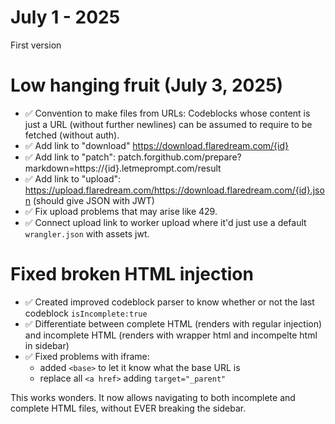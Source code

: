 # July 1 - 2025

First version

# Low hanging fruit (July 3, 2025)

- ✅ Convention to make files from URLs: Codeblocks whose content is just a URL (without further newlines) can be assumed to require to be fetched (without auth).
- ✅ Add link to "download" https://download.flaredream.com/{id}
- ✅ Add link to "patch": patch.forgithub.com/prepare?markdown=https://{id}.letmeprompt.com/result
- ✅ Add link to "upload": https://upload.flaredream.com/https://download.flaredream.com/{id}.json (should give JSON with JWT)
- ✅ Fix upload problems that may arise like 429.
- ✅ Connect upload link to worker upload where it'd just use a default `wrangler.json` with assets jwt.

# Fixed broken HTML injection

- ✅ Created improved codeblock parser to know whether or not the last codeblock `isIncomplete:true`
- ✅ Differentiate between complete HTML (renders with regular injection) and incomplete HTML (renders with wrapper html and incompelte html in sidebar)
- ✅ Fixed problems with iframe:
  - added `<base>` to let it know what the base URL is
  - replace all `<a href>` adding `target="_parent"`

This works wonders. It now allows navigating to both incomplete and complete HTML files, without EVER breaking the sidebar.
